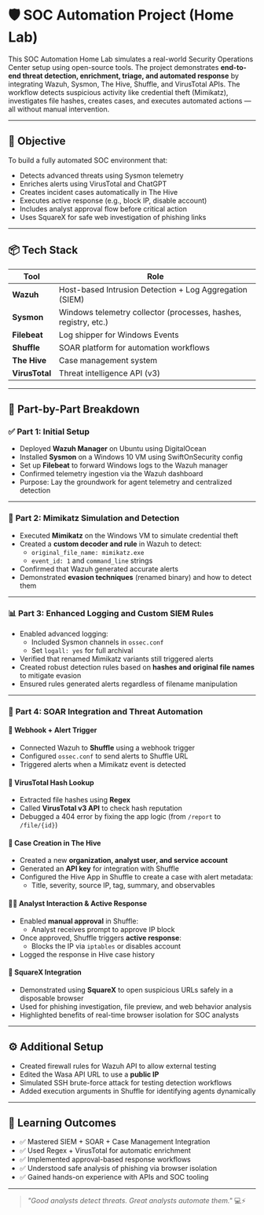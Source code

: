 # 🛡️ SOC Automation Project (Home Lab)

This SOC Automation Home Lab simulates a real-world Security Operations Center setup using open-source tools. The project demonstrates **end-to-end threat detection, enrichment, triage, and automated response** by integrating Wazuh, Sysmon, The Hive, Shuffle, and VirusTotal APIs. The workflow detects suspicious activity like credential theft (Mimikatz), investigates file hashes, creates cases, and executes automated actions — all without manual intervention.

---

## 🎯 Objective

To build a fully automated SOC environment that:
- Detects advanced threats using Sysmon telemetry
- Enriches alerts using VirusTotal and ChatGPT
- Creates incident cases automatically in The Hive
- Executes active response (e.g., block IP, disable account)
- Includes analyst approval flow before critical action
- Uses SquareX for safe web investigation of phishing links

---

## 📦 Tech Stack

| Tool         | Role                                                             |
|--------------|------------------------------------------------------------------|
| **Wazuh**     | Host-based Intrusion Detection + Log Aggregation (SIEM)         |
| **Sysmon**    | Windows telemetry collector (processes, hashes, registry, etc.) |
| **Filebeat**  | Log shipper for Windows Events                                  |
| **Shuffle**   | SOAR platform for automation workflows                          |
| **The Hive**  | Case management system                                          |
| **VirusTotal**| Threat intelligence API (v3)                                    |

---

## 🧰 Part-by-Part Breakdown

### ✅ **Part 1: Initial Setup**
- Deployed **Wazuh Manager** on Ubuntu using DigitalOcean
- Installed **Sysmon** on a Windows 10 VM using SwiftOnSecurity config
- Set up **Filebeat** to forward Windows logs to the Wazuh manager
- Confirmed telemetry ingestion via the Wazuh dashboard
- Purpose: Lay the groundwork for agent telemetry and centralized detection

---

### 🔐 **Part 2: Mimikatz Simulation and Detection**
- Executed **Mimikatz** on the Windows VM to simulate credential theft
- Created a **custom decoder and rule** in Wazuh to detect:
  - `original_file_name: mimikatz.exe`
  - `event_id: 1` and `command_line` strings
- Confirmed that Wazuh generated accurate alerts
- Demonstrated **evasion techniques** (renamed binary) and how to detect them

---

### 📊 **Part 3: Enhanced Logging and Custom SIEM Rules**
- Enabled advanced logging:
  - Included Sysmon channels in `ossec.conf`
  - Set `logall: yes` for full archival
- Verified that renamed Mimikatz variants still triggered alerts
- Created robust detection rules based on **hashes and original file names** to mitigate evasion
- Ensured rules generated alerts regardless of filename manipulation

---

### 🤖 **Part 4: SOAR Integration and Threat Automation**

#### 🔁 Webhook + Alert Trigger
- Connected Wazuh to **Shuffle** using a webhook trigger
- Configured `ossec.conf` to send alerts to Shuffle URL
- Triggered alerts when a Mimikatz event is detected

#### 🧠 VirusTotal Hash Lookup
- Extracted file hashes using **Regex**
- Called **VirusTotal v3 API** to check hash reputation
- Debugged a 404 error by fixing the app logic (from `/report` to `/file/{id}`)

#### 📁 Case Creation in The Hive
- Created a new **organization, analyst user, and service account**
- Generated an **API key** for integration with Shuffle
- Configured the Hive App in Shuffle to create a case with alert metadata:
  - Title, severity, source IP, tag, summary, and observables

#### 👩‍💻 Analyst Interaction & Active Response
- Enabled **manual approval** in Shuffle:
  - Analyst receives prompt to approve IP block
- Once approved, Shuffle triggers **active response**:
  - Blocks the IP via `iptables` or disables account
- Logged the response in Hive case history

#### 🧪 SquareX Integration
- Demonstrated using **SquareX** to open suspicious URLs safely in a disposable browser
- Used for phishing investigation, file preview, and web behavior analysis
- Highlighted benefits of real-time browser isolation for SOC analysts

---

## ⚙️ Additional Setup

- Created firewall rules for Wazuh API to allow external testing
- Edited the Wasa API URL to use a **public IP**
- Simulated SSH brute-force attack for testing detection workflows
- Added execution arguments in Shuffle for identifying agents dynamically

---

## 📌 Learning Outcomes

- ✅ Mastered SIEM + SOAR + Case Management Integration
- ✅ Used Regex + VirusTotal for automatic enrichment
- ✅ Implemented approval-based response workflows
- ✅ Understood safe analysis of phishing via browser isolation
- ✅ Gained hands-on experience with APIs and SOC tooling

---

> _"Good analysts detect threats. Great analysts automate them."_ 💻⚡

